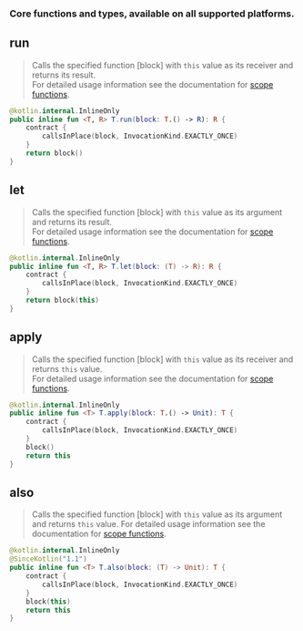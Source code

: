 ### Core functions and types, available on all supported platforms.
## run
> Calls the specified function [block] with `this` value as its receiver and returns its result.   
> For detailed usage information see the documentation for [scope functions](https://kotlinlang.org/docs/reference/scope-functions.html#run).
```kotlin
@kotlin.internal.InlineOnly
public inline fun <T, R> T.run(block: T.() -> R): R {
    contract {
        callsInPlace(block, InvocationKind.EXACTLY_ONCE)
    }
    return block()
}
```
## let
> Calls the specified function [block] with `this` value as its argument and returns its result.   
> For detailed usage information see the documentation for [scope functions](https://kotlinlang.org/docs/reference/scope-functions.html#let).
```kotlin
@kotlin.internal.InlineOnly
public inline fun <T, R> T.let(block: (T) -> R): R {
    contract {
        callsInPlace(block, InvocationKind.EXACTLY_ONCE)
    }
    return block(this)
}
```
## apply
> Calls the specified function [block] with `this` value as its receiver and returns `this` value.   
> For detailed usage information see the documentation for [scope functions](https://kotlinlang.org/docs/reference/scope-functions.html#apply).   
```kotlin
@kotlin.internal.InlineOnly
public inline fun <T> T.apply(block: T.() -> Unit): T {
    contract {
        callsInPlace(block, InvocationKind.EXACTLY_ONCE)
    }
    block()
    return this
}
```
## also
> Calls the specified function [block] with `this` value as its argument and returns `this` value.
> For detailed usage information see the documentation for [scope functions](https://kotlinlang.org/docs/reference/scope-functions.html#also).   
```kotlin
@kotlin.internal.InlineOnly
@SinceKotlin("1.1")
public inline fun <T> T.also(block: (T) -> Unit): T {
    contract {
        callsInPlace(block, InvocationKind.EXACTLY_ONCE)
    }
    block(this)
    return this
}
``` 
